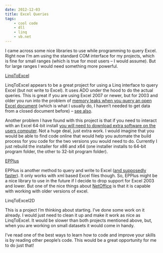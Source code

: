 ```yaml
---
date: 2012-12-03
title: Excel Queries
tags: 
    - cool code
    - dll
    - linq
    - vb.net
---
```


I came across some nice libraries to use while programming to query
Excel. Right now I’m am using the standard COM interface for my
projects, which is fine for small ranges (which is true for most users –
I would assume). But for large ranges I would need something more
powerful.

[LinqToExcel](https://github.com/paulyoder/LinqToExcel#readme)

LinqToExcel appears to be a great project for using a Linq interface to
query Excel (but not write to Excel). It uses ADO under the hood to do
the actual queries. This is great if you are using Excel 2007 or newer,
but for 2003 and older you run into the problem of [memory leaks when
you query an open Excel
document](http://support.microsoft.com/kb/319998) (which is what I
usually do, I haven’t needed to get data from a closed document before)
– [see also](http://www.ozgrid.com/forum/showthread.php?t=37398).

Another problem I have found with this project is that if you need to
interact with an Excel 64-bit install [you will need to download extra
software on the users
computer](https://github.com/paulyoder/LinqToExcel#x64-support). Not a
huge deal, just extra work. I would imagine that you would be able to
find code online that would help you automate the build process for you
code for the two versions you would need to do. Currently I just rebuild
the installer for x86 and x64 (one installer installs to 64-bit program
folder, the other to 32-bit program folder).

[EPPlus](http://epplus.codeplex.com/)

EPPlus is another method to query and write to Excel ([and supposedly
faster](http://stackoverflow.com/a/9072296/632495)). It only works with
xml based Excel files though. So, EPPlus might be a nice library to use
in the future if I decide to drop support for Excel 2003 and lower. But
one of the nice things about [NetOffice](http://netoffice.codeplex.com/)
is that it is capable with working with older versions of excel.

LinqToExcel2D

This is a project I’m thinking about starting. I’ve done some work on it
already. I would just need to clean it up and make it work as nice as
LinqToExcel. It would be slower than both projects mentioned above, but,
when you are working on small datasets it would come in handy.

I’ve read one of the best ways to learn how to code and improve your
skills is by reading other people’s code. This would be a great
opportunity for me to do just that!
